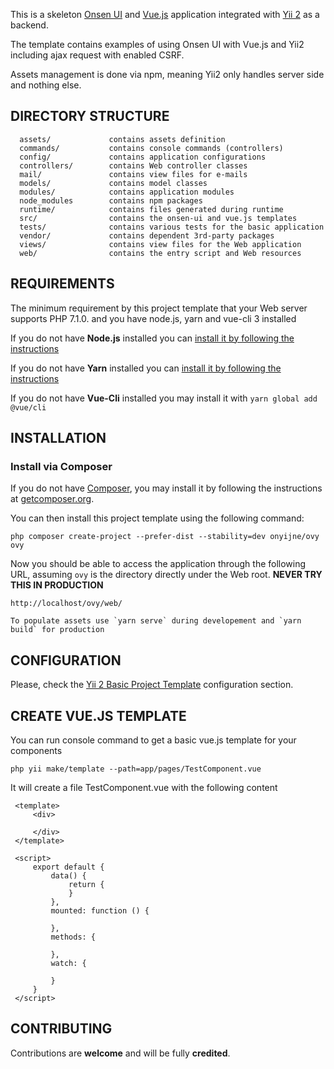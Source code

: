 This is a skeleton [Onsen UI](https://onsen.io/) and [Vue.js](https://vuejs.org/) application integrated with [Yii 2](http://www.yiiframework.com/) as a backend.

The template contains examples of using Onsen UI with Vue.js and Yii2 including ajax request with enabled CSRF.

Assets management is done via npm, meaning Yii2 only handles server side and nothing else.

DIRECTORY STRUCTURE
-------------------

      assets/             contains assets definition
      commands/           contains console commands (controllers)
      config/             contains application configurations
      controllers/        contains Web controller classes
      mail/               contains view files for e-mails
      models/             contains model classes
      modules/            contains application modules
      node_modules        contains npm packages
      runtime/            contains files generated during runtime
      src/                contains the onsen-ui and vue.js templates
      tests/              contains various tests for the basic application
      vendor/             contains dependent 3rd-party packages
      views/              contains view files for the Web application
      web/                contains the entry script and Web resources



REQUIREMENTS
------------

The minimum requirement by this project template that your Web server supports PHP 7.1.0. and you have node.js, yarn and vue-cli 3 installed

If you do not have **Node.js** installed you can [install it by following the instructions](https://nodejs.org/en/download/)

If you do not have **Yarn** installed you can [install it by following the instructions](https://yarnpkg.com/lang/en/docs/install/)

If you do not have **Vue-Cli** installed you may install it with `yarn global add @vue/cli`

INSTALLATION
------------

### Install via Composer

If you do not have [Composer](http://getcomposer.org/), you may install it by following the instructions
at [getcomposer.org](http://getcomposer.org/doc/00-intro.md#installation-nix).

You can then install this project template using the following command:

~~~
php composer create-project --prefer-dist --stability=dev onyijne/ovy ovy
~~~

Now you should be able to access the application through the following URL, assuming `ovy` is the directory
directly under the Web root. **NEVER TRY THIS IN PRODUCTION**

~~~
http://localhost/ovy/web/
~~~

~~~
To populate assets use `yarn serve` during developement and `yarn build` for production
~~~

CONFIGURATION
-------------

Please, check the [Yii 2 Basic Project Template](https://github.com/yiisoft/yii2-app-basic#configuration) configuration section.

CREATE VUE.JS TEMPLATE
----------------------

You can run console command to get a basic vue.js template for your components
~~~
php yii make/template --path=app/pages/TestComponent.vue
~~~

It will create a file TestComponent.vue with the following content 
```
 <template>
     <div>
 
     </div>
 </template>
 
 <script>
     export default {
         data() {
             return {
             }
         },
         mounted: function () {
 
         },
         methods: {
 
         },
         watch: {
 
         }
     }
 </script>
``` 


CONTRIBUTING
-----------------------

Contributions are **welcome** and will be fully **credited**.
